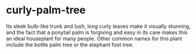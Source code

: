 # curly-palm-tree
Its sleek bulb-like trunk and lush, long curly leaves make it visually stunning, and the fact that a ponytail palm is forgiving and easy in its care makes this an ideal houseplant for many people. Other common names for this plant include the bottle palm tree or the elephant foot tree.
